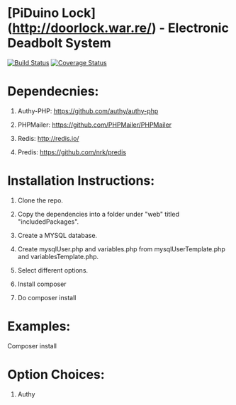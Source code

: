 # [PiDuino Lock] (http://doorlock.war.re/) - Electronic Deadbolt System

[![Build Status](https://travis-ci.org/rwwarren/door-lock.png?branch=master)](https://travis-ci.org/rwwarren/door-lock)
[![Coverage Status](https://img.shields.io/coveralls/rwwarren/door-lock.svg)](https://coveralls.io/r/rwwarren/door-lock)


# Dependecnies:

1) Authy-PHP: https://github.com/authy/authy-php

2) PHPMailer: https://github.com/PHPMailer/PHPMailer

3) Redis: http://redis.io/

4) Predis: https://github.com/nrk/predis

# Installation Instructions:

1) Clone the repo.

2) Copy the dependencies into a folder under "web" titled "includedPackages".

3) Create a MYSQL database.

4) Create mysqlUser.php and variables.php from mysqlUserTemplate.php and variablesTemplate.php.

5) Select different options.

6) Install composer

7) Do composer install

# Examples:

Composer install

# Option Choices:

1) Authy





